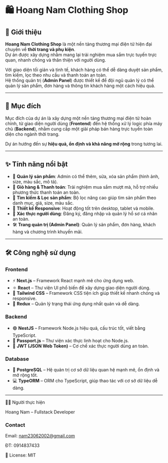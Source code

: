 # 🛍️ Hoang Nam Clothing Shop

## 📖 Giới thiệu
**Hoang Nam Clothing Shop** là một nền tảng thương mại điện tử hiện đại chuyên về **thời trang và phụ kiện**.  
Dự án được xây dựng nhằm mang lại trải nghiệm mua sắm trực tuyến trực quan, nhanh chóng và thân thiện với người dùng.  

Với giao diện tối giản và tinh tế, khách hàng có thể dễ dàng duyệt sản phẩm, tìm kiếm, lọc theo nhu cầu và thanh toán an toàn.  
Hệ thống quản trị (**Admin Panel**) được thiết kế để đội ngũ quản lý có thể quản lý sản phẩm, đơn hàng và thông tin khách hàng một cách hiệu quả.  

---

## 🚀 Mục đích
Mục đích của dự án là xây dựng một nền tảng thương mại điện tử hoàn chỉnh, từ giao diện người dùng (**Frontend**) đến hệ thống xử lý logic phía máy chủ (**Backend**), nhằm cung cấp một giải pháp bán hàng trực tuyến toàn diện cho ngành thời trang.  

Dự án hướng đến sự **hiệu quả, ổn định và khả năng mở rộng** trong tương lai.  

---

## ✨ Tính năng nổi bật
- 👗 **Quản lý sản phẩm**: Admin có thể thêm, sửa, xóa sản phẩm (hình ảnh, size, màu sắc, mô tả).  
- 🛒 **Giỏ hàng & Thanh toán**: Trải nghiệm mua sắm mượt mà, hỗ trợ nhiều phương thức thanh toán an toàn.  
- 🔎 **Tìm kiếm & Lọc sản phẩm**: Bộ lọc nâng cao giúp tìm sản phẩm theo danh mục, giá, size, màu sắc.  
- 📱 **Thiết kế Responsive**: Hoạt động tốt trên desktop, tablet và mobile.  
- 🔐 **Xác thực người dùng**: Đăng ký, đăng nhập và quản lý hồ sơ cá nhân an toàn.  
- 🛠️ **Trang quản trị (Admin Panel)**: Quản lý sản phẩm, đơn hàng, khách hàng và chương trình khuyến mãi.  

---

## 🛠️ Công nghệ sử dụng

### **Frontend**
- ⚡ **Next.js** – Framework React mạnh mẽ cho ứng dụng web.  
- ⚛️ **React** – Thư viện UI phổ biến để xây dựng giao diện người dùng.  
- 🎨 **Tailwind CSS** – Framework CSS tiện ích giúp thiết kế nhanh chóng và responsive.  
- 🔄 **Redux** – Quản lý trạng thái ứng dụng nhất quán và dễ dàng.  

### **Backend**
- 🟢 **NestJS** – Framework Node.js hiệu quả, cấu trúc tốt, viết bằng TypeScript.  
- 🔐 **Passport.js** – Thư viện xác thực linh hoạt cho Node.js.  
- 🔑 **JWT (JSON Web Token)** – Cơ chế xác thực người dùng an toàn.  

### **Database**
- 🍃 **PostgreSQL** – Hệ quản trị cơ sở dữ liệu quan hệ mạnh mẽ, ổn định và mở rộng tốt.  
- 💻 **TypeORM** – ORM cho TypeScript, giúp thao tác với cơ sở dữ liệu dễ dàng.  

---
👨‍💻 Người thực hiện

Hoang Nam – Fullstack Developer

### Contact 

Email: nam23062002@gmail.com

ĐT: 0914837433



📜 License: MIT
